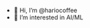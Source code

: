 - 👋 Hi, I’m @hariocoffee
- 👀 I’m interested in AI/ML

<!---
hariocoffee/hariocoffee is a ✨ special ✨ repository because its `README.md` (this file) appears on your GitHub profile.
You can click the Preview link to take a look at your changes.
--->
